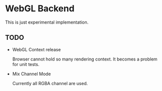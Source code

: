 # WebGL Backend

This is just experimental implementation.

## TODO

- WebGL Context release 

    Browser cannot hold so many rendering context. It becomes a problem for unit tests.

- Mix Channel Mode

    Currently all RGBA channel are used.

